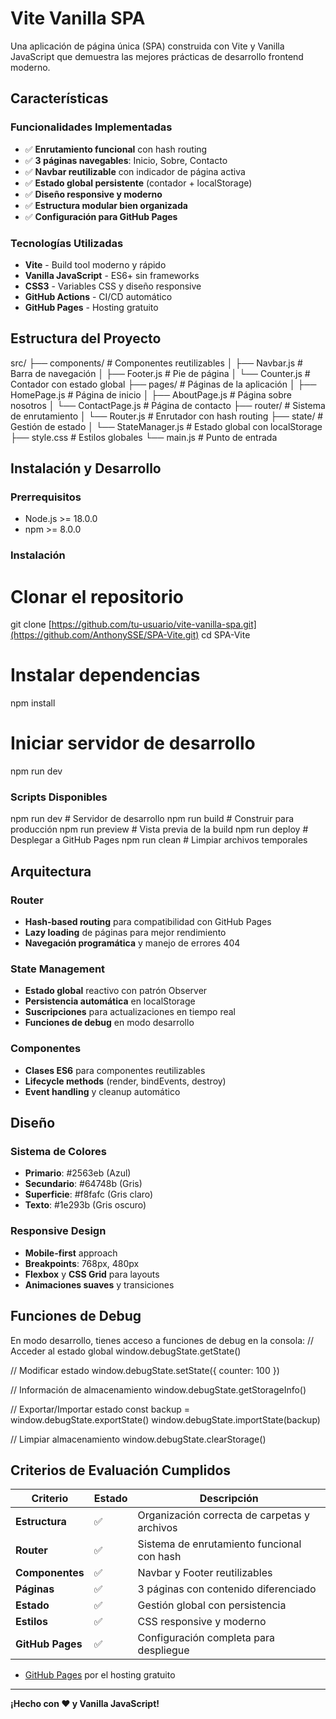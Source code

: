 # Vite Vanilla SPA

Una aplicación de página única (SPA) construida con Vite y Vanilla JavaScript que demuestra las mejores prácticas de desarrollo frontend moderno.

## Características

### Funcionalidades Implementadas
- ✅ **Enrutamiento funcional** con hash routing
- ✅ **3 páginas navegables**: Inicio, Sobre, Contacto
- ✅ **Navbar reutilizable** con indicador de página activa
- ✅ **Estado global persistente** (contador + localStorage)
- ✅ **Diseño responsive y moderno**
- ✅ **Estructura modular bien organizada**
- ✅ **Configuración para GitHub Pages**

### Tecnologías Utilizadas
- **Vite** - Build tool moderno y rápido
- **Vanilla JavaScript** - ES6+ sin frameworks
- **CSS3** - Variables CSS y diseño responsive
- **GitHub Actions** - CI/CD automático
- **GitHub Pages** - Hosting gratuito

## Estructura del Proyecto

src/
├── components/          # Componentes reutilizables
│   ├── Navbar.js       # Barra de navegación
│   ├── Footer.js       # Pie de página
│   └── Counter.js      # Contador con estado global
├── pages/              # Páginas de la aplicación
│   ├── HomePage.js     # Página de inicio
│   ├── AboutPage.js    # Página sobre nosotros
│   └── ContactPage.js  # Página de contacto
├── router/             # Sistema de enrutamiento
│   └── Router.js       # Enrutador con hash routing
├── state/              # Gestión de estado
│   └── StateManager.js # Estado global con localStorage
├── style.css           # Estilos globales
└── main.js             # Punto de entrada
## Instalación y Desarrollo

### Prerrequisitos
- Node.js >= 18.0.0
- npm >= 8.0.0

### Instalación

# Clonar el repositorio
git clone [https://github.com/tu-usuario/vite-vanilla-spa.git](https://github.com/AnthonySSE/SPA-Vite.git)
cd SPA-Vite

# Instalar dependencias
npm install

# Iniciar servidor de desarrollo
npm run dev

### Scripts Disponibles

npm run dev      # Servidor de desarrollo
npm run build    # Construir para producción
npm run preview  # Vista previa de la build
npm run deploy   # Desplegar a GitHub Pages
npm run clean    # Limpiar archivos temporales

## Arquitectura

### Router
- **Hash-based routing** para compatibilidad con GitHub Pages
- **Lazy loading** de páginas para mejor rendimiento
- **Navegación programática** y manejo de errores 404

### State Management
- **Estado global** reactivo con patrón Observer
- **Persistencia automática** en localStorage
- **Suscripciones** para actualizaciones en tiempo real
- **Funciones de debug** en modo desarrollo

### Componentes
- **Clases ES6** para componentes reutilizables
- **Lifecycle methods** (render, bindEvents, destroy)
- **Event handling** y cleanup automático

## Diseño

### Sistema de Colores
- **Primario**: #2563eb (Azul)
- **Secundario**: #64748b (Gris)
- **Superficie**: #f8fafc (Gris claro)
- **Texto**: #1e293b (Gris oscuro)

### Responsive Design
- **Mobile-first** approach
- **Breakpoints**: 768px, 480px
- **Flexbox** y **CSS Grid** para layouts
- **Animaciones suaves** y transiciones

## Funciones de Debug

En modo desarrollo, tienes acceso a funciones de debug en la consola:
// Acceder al estado global
window.debugState.getState()

// Modificar estado
window.debugState.setState({ counter: 100 })

// Información de almacenamiento
window.debugState.getStorageInfo()

// Exportar/Importar estado
const backup = window.debugState.exportState()
window.debugState.importState(backup)

// Limpiar almacenamiento
window.debugState.clearStorage()

## Criterios de Evaluación Cumplidos

| Criterio | Estado | Descripción |
|----------|--------|-------------|
| **Estructura** | ✅ | Organización correcta de carpetas y archivos |
| **Router** | ✅ | Sistema de enrutamiento funcional con hash |
| **Componentes** | ✅ | Navbar y Footer reutilizables |
| **Páginas** | ✅ | 3 páginas con contenido diferenciado |
| **Estado** | ✅ | Gestión global con persistencia |
| **Estilos** | ✅ | CSS responsive y moderno |
| **GitHub Pages** | ✅ | Configuración completa para despliegue |
- [GitHub Pages](https://pages.github.com/) por el hosting gratuito
---

**¡Hecho con ❤️ y Vanilla JavaScript!**
